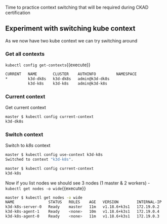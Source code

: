 Time to practice context switching that will be required during CKAD certification 

## Experiment with switching kube context 

As we now have two kube context we can try switching around 

### Get all contexts

`kubectl config get-contexts`{{execute}} 

```bash
CURRENT   NAME       CLUSTER    AUTHINFO         NAMESPACE
*         k3d-dk8s   k3d-dk8s   admin@k3d-dk8s
          k3d-k8s    k3d-k8s    admin@k3d-k8s
```

### Current context 

Get current context 

```bash
master $ kubectl config current-context
k3d-dk8s
``` 

### Switch context 

Switch to _k8s_ context 

```bash
master $ kubectl config use-context k3d-k8s
Switched to context "k3d-k8s".

master $ kubectl config current-context
k3d-k8s
```

Now if you list nodes we should see 3 nodes (1 master & 2 workers) - `kubectl get nodes -o wide`{{execute}}


```bash
master $ kubectl get nodes -o wide
NAME               STATUS   ROLES    AGE   VERSION        INTERNAL-IP   EXTERNAL-IP   OS-IMAGE   KERNEL-VERSION       CONTAINER-RUNTIME
k3d-k8s-server-0   Ready    master   11m   v1.18.6+k3s1   172.19.0.2    <none>        Unknown    4.15.0-109-generic   containerd://1.3.3-k3s2
k3d-k8s-agent-1    Ready    <none>   10m   v1.18.6+k3s1   172.19.0.4    <none>        Unknown    4.15.0-109-generic   containerd://1.3.3-k3s2
k3d-k8s-agent-0    Ready    <none>   11m   v1.18.6+k3s1   172.19.0.3    <none>        Unknown    4.15.0-109-generic   containerd://1.3.3-k3s2
```